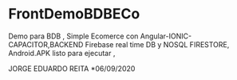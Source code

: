 # FrontDemoBDBECo
Demo para BDB , Simple Ecomerce con Angular-IONIC-CAPACITOR,BACKEND Firebase real time DB y NOSQL FIRESTORE, Android.APK listo para ejecutar , 

JORGE EDUARDO REITA *06/09/2020
